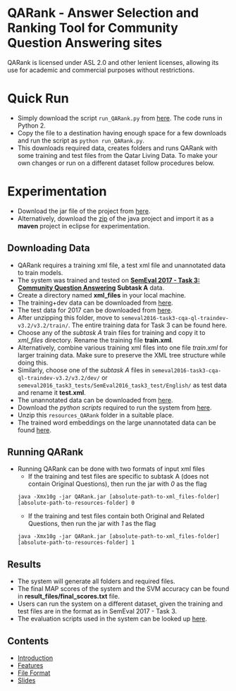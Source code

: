 # QARank - Answer Selection and Ranking Tool for Community Question Answering sites
QARank is licensed under ASL 2.0 and other lenient licenses, allowing its use for academic and commercial purposes without restrictions.

# Quick Run
* Simply download the script `run_QARank.py` from [here](https://github.com/TitasNandi/cQARank/releases/download/1.0/run_QARank.py). The code runs in Python 2.
* Copy the file to a destination having enough space for a few downloads and run the script as `python run_QARank.py`.
* This downloads required data, creates folders and runs QARank with some training and test files from the Qatar Living Data. To make your own changes or run on a different dataset follow procedures below.

# Experimentation
* Download the jar file of the project from [here](https://github.com/TitasNandi/cQARank/releases/download/1.0/QARank.jar).
* Alternatively, download the [zip](https://github.com/TitasNandi/QARank/archive/1.0.zip) of the java project and import it as a **maven** project in eclipse for experimentation.

## Downloading Data
* QARank requires a training xml file, a test xml file and unannotated data to train models.
* The system was trained and tested on **[SemEval 2017 - Task 3: Community Question Answering](http://alt.qcri.org/semeval2017/task3/) Subtask A** data.
* Create a directory named **xml_files** in your local machine.
* The training+dev data can be downloaded from [here](http://alt.qcri.org/semeval2016/task3/data/uploads/semeval2016-task3-cqa-ql-traindev-v3.2.zip).
* The test data for 2017 can be downloaded from
[here](http://alt.qcri.org/semeval2017/task3/data/uploads/semeval2017_task3_test_input_abcd.zip).
* After unzipping this folder, move to `semeval2016-task3-cqa-ql-traindev-v3.2/v3.2/train/`. The entire training data for Task 3 can be found here. 
 * Choose any of the *subtask A* train files for training and copy it to *xml_files* directory. Rename the training file **train.xml**.
 * Alternatively, combine various training xml files into one file *train.xml* for larger training data. Make sure to preserve the XML tree structure while doing this.
* Similarly, choose one of the *subtask A* files in `semeval2016-task3-cqa-ql-traindev-v3.2/v3.2/dev/` or `semeval2016_task3_tests/SemEval2016_task3_test/English/` as test data and rename it **test.xml**.
* The unannotated data can be downloaded from [here](http://alt.qcri.org/semeval2016/task3/data/uploads/QL-unannotated-data-subtaskA.xml.zip).
* Download the *python scripts* required to run the system from [here](https://github.com/TitasNandi/cQARank/releases/download/1.0/resources_QARank.zip).
 * Unzip this `resources_QARank` folder in a suitable place.
* The trained word embeddings on the large unannotated data can be found [here](https://github.com/TitasNandi/cQARank/releases/download/1.0/vectors_unannotated.txt).

## Running QARank
* Running QARank can be done with two formats of input xml files
  * If the training and test files are specific to subtask A (does not contain Original Questions), then run the jar with *0* as the flag
  ```
  java -Xmx10g -jar QARank.jar [absolute-path-to-xml_files-folder] [absolute-path-to-resources-folder] 0
  ```
  * If the training and test files contain both Original and Related Questions, then run the jar with *1* as the flag
   ```
  java -Xmx10g -jar QARank.jar [absolute-path-to-xml_files-folder] [absolute-path-to-resources-folder] 1
  ```
## Results
* The system will generate all folders and required files.
* The final MAP scores of the system and the SVM accuracy can be found in **result_files/final_scores.txt** file.
* Users can run the system on a different dataset, given the training and test files are in the format as in SemEval 2017 - Task 3.  
* The evaluation scripts used in the system can be looked up [here](http://alt.qcri.org/semeval2017/task3/data/uploads/semeval2017_task3_submissions_and_scores.zip).

## Contents
* [Introduction](https://github.com/TitasNandi/cQARank/blob/master/QARank/src/main/java/doc/Home.md)
* [Features](https://github.com/TitasNandi/cQARank/blob/master/QARank/src/main/java/doc/Features.md)
* [File Format](https://github.com/TitasNandi/cQARank/blob/master/QARank/src/main/java/doc/file_format.md)
* [Slides](https://github.com/TitasNandi/cQARank/releases/download/1.0/cQARank_prezi.pdf)


